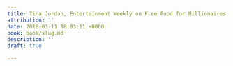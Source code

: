 ```yaml
---
title: Tina Jordan, Entertainment Weekly on Free Food for Millionaires
attribution: ''
date: 2018-03-11 18:03:11 +0000
book: book/slug.md
description: ''
draft: true

---
```


